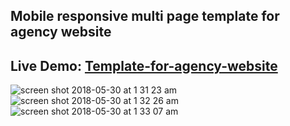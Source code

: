 ## Mobile responsive multi page template for agency website
## Live Demo: [Template-for-agency-website](https://hardcore-khorana-25df70.netlify.com)

![screen shot 2018-05-30 at 1 31 23 am](https://user-images.githubusercontent.com/29652821/40708948-9b633c00-63a9-11e8-87a4-408ee19ef653.png)
![screen shot 2018-05-30 at 1 32 26 am](https://user-images.githubusercontent.com/29652821/40708952-9d13be1c-63a9-11e8-9daf-f4cb4b0e0f5b.png)
![screen shot 2018-05-30 at 1 33 07 am](https://user-images.githubusercontent.com/29652821/40708956-9ebbea14-63a9-11e8-97a6-207c0c8f3554.png)
